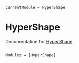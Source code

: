 ```@meta
CurrentModule = HyperShape
```

# HyperShape

Documentation for [HyperShape](https://github.com/jmartfrut/HyperShape.jl).

```@index
```

```@autodocs
Modules = [HyperShape]
```
